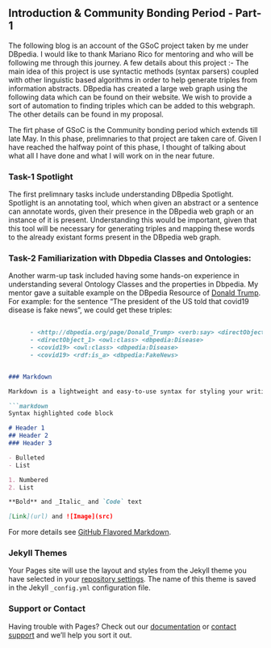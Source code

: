 ## Introduction & Community Bonding Period - Part-1

The following blog is an account of the GSoC project taken by me under DBpedia. I would like to thank Mariano Rico for mentoring and who will be following me through this journey. A few details about this project :- The main idea of this project is use syntactic methods (syntax parsers) coupled with other linguistic based algorithms in order to help generate triples from information abstracts. DBpedia has created a large web graph using the following data which can be found on their website. We wish to provide a sort of automation to finding triples which can be added to this webgraph. The other details can be found in my proposal.

The firt phase of GSoC is the Community bonding period which extends till late May. In this phase, prelimnaries to that project are taken care of. Given I have reached the halfway point of this phase, I thought of talking about what all I have done and what I will work on in the near future.

### Task-1 Spotlight

The first prelimnary tasks include understanding DBpedia Spotlight. Spotlight is an annotating tool, which when given an abstract or a sentence can annotate words, given their presence in the DBpedia web graph or an instance of it is present. Understanding this would be important, given that this tool will be necessary for generating triples and mapping these words to the already existant forms present in the DBpedia web graph.

### Task-2 Familiarization with Dbpedia Classes and Ontologies:

Another warm-up task included having some hands-on experience in understanding several Ontology Classes and the properties in Dbpedia. My mentor gave a suitable example on the DBpedia Resource of [Donald Trump](http://dbpedia.org/page/Donald_Trump). For example: for the sentence “The president of the US told that covid19 disease is fake news”, we could get these triples:
      
```markdown
      
      - <http://dbpedia.org/page/Donald_Trump> <verb:say> <directObject_1>
      - <directObject_1> <owl:class> <dbpedia:Disease>
      - <covid19> <owl:class> <dbpedia:Disease>
      - <covid19> <rdf:is_a> <dbpedia:FakeNews>


### Markdown

Markdown is a lightweight and easy-to-use syntax for styling your writing. It includes conventions for

```markdown
Syntax highlighted code block

# Header 1
## Header 2
### Header 3

- Bulleted
- List

1. Numbered
2. List

**Bold** and _Italic_ and `Code` text

[Link](url) and ![Image](src)
```

For more details see [GitHub Flavored Markdown](https://guides.github.com/features/mastering-markdown/).

### Jekyll Themes

Your Pages site will use the layout and styles from the Jekyll theme you have selected in your [repository settings](https://github.com/Ishani-Mondal/Ishani-Mondal.github.io/settings). The name of this theme is saved in the Jekyll `_config.yml` configuration file.

### Support or Contact

Having trouble with Pages? Check out our [documentation](https://help.github.com/categories/github-pages-basics/) or [contact support](https://github.com/contact) and we’ll help you sort it out.
